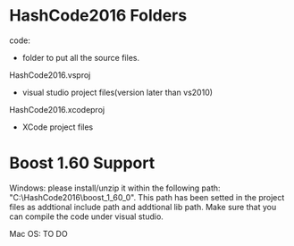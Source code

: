 # HashCode2016 Folders
code:
- folder to put all the source files.

HashCode2016.vsproj
- visual studio project files(version later than vs2010)

HashCode2016.xcodeproj
- XCode project files


# Boost 1.60 Support
Windows:
please install/unzip it within the following path: "C:\HashCode2016\boost_1_60_0". This path has been setted in the project files as addtional include path and addtional lib path. Make sure that you can compile the code under visual studio.

Mac OS:
TO DO


